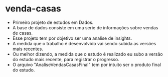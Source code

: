 # venda-casas
- Primeiro projeto de estudos em Dados.
- A base de dados consiste em uma serie de informações sobre vendas de casas.
- Esse projeto tem por objetivo ser uma analise de insights.
- A medida que o trabalho é desenvolvido vai sendo subida as versões mais recentes.
- Ou melhor dizendo, a medida que o estudo é realizado eu subo a versão do estudo mais recente, para registrar o progresso.
- O arquivo "AnaliseVendasCasasFinal" tem por intuito ser o produto final do estudo.
